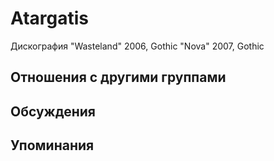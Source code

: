 # Atargatis

Дискография
"Wasteland" 2006, Gothic
"Nova" 2007, Gothic

## Отношения с другими группами


## Обсуждения


## Упоминания


